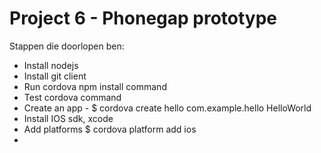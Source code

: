 # Project 6 - Phonegap prototype

Stappen die doorlopen ben:
* Install nodejs
* Install git client
* Run cordova npm install command
* Test cordova command
* Create an app - $ cordova create hello com.example.hello HelloWorld
* Install IOS sdk, xcode
* Add platforms $ cordova platform add ios
* 